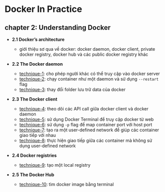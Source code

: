 # Docker In Practice

## chapter 2: Understanding Docker

- **2.1 Docker’s architecture**
  - giới thiệu sơ qua về docker: docker daemon, docker client, private docker registry, docker hub và các public docker registry khác

- **2.2 The Docker daemon**
  - [technique-1](src/ch-2/technique-1): cho phép người khác có thể truy cập vào docker server
  - [technique-2](src/ch-2/technique-2): chạy container như một daemon và sử dụng `--restart` flag
  - [technique-3](src/ch-2/technique-3): thay đổi folder lưu trữ data của docker

- **2.3 The Docker client**
  - [technique-4](src/ch-2/technique-4): theo dõi các API call giữa docker client và docker daemon
  - [technique-5](src/ch-2/technique-5): sử dụng Docker Terminal để truy cập docker từ web
  - [technique-6](src/ch-2/technique-6): sử dụng `-p` flag để map container port với host port
  - [technique-7](src/ch-2/technique-7): tạo ra một user-defined network để giúp các container giao tiếp với nhau
  - [technique-8](src/ch-2/technique-8): thực hiện giao tiếp giữa các container mà không sử dụng user-defined network

- **2.4 Docker registries**
  - [technique-9](src/ch-2/technique-9): tạo một local registry

- **2.5 The Docker Hub**
  - [technique-10](src/ch-2/technique-10): tìm docker image bằng terminal
